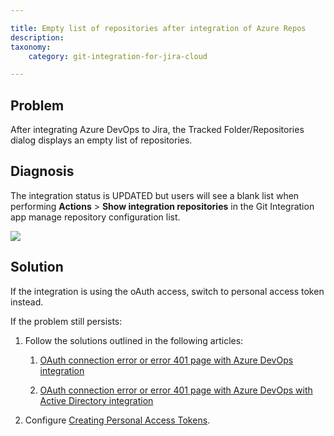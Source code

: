```yaml
---

title: Empty list of repositories after integration of Azure Repos
description:
taxonomy:
    category: git-integration-for-jira-cloud

---
```

## Problem

After integrating Azure DevOps to Jira, the Tracked Folder/Repositories dialog displays an empty list of repositories.

## Diagnosis

The integration status is UPDATED but users will see a blank list when performing **Actions** > **Show integration repositories** in the Git Integration app manage repository configuration list.

![](https://bigbrassband.atlassian.net/wiki/download/thumbnails/421298248/azure-no-repo-view-repos-cloud.png?version=1&modificationDate=1586356225011&cacheVersion=1&api=v2&width=557&height=345)

## Solution

If the integration is using the oAuth access, switch to personal access token instead.

If the problem still persists:

1.  Follow the solutions outlined in the following articles:

    1.  [OAuth connection error or error 401 page with Azure DevOps integration](/git-integration-for-jira-cloud/oauth-connection-error-or-error-401-page-with-azure-devops-integration-gij-cloud)

    2.  [OAuth connection error or error 401 page with Azure DevOps with Active Directory integration](/git-integration-for-jira-cloud/oauth-connection-error-or-error-401-page-with-azure-devops-with-active-directory-integration-gij-cloud)

2.  Configure [Creating Personal Access Tokens](/git-integration-for-jira-cloud/creating-personal-access-tokens-gij-cloud).

